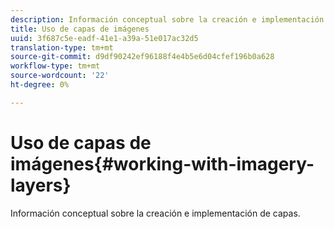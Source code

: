 ```yaml
---
description: Información conceptual sobre la creación e implementación de capas.
title: Uso de capas de imágenes
uuid: 3f687c5e-eadf-41e1-a39a-51e017ac32d5
translation-type: tm+mt
source-git-commit: d9df90242ef96188f4e4b5e6d04cfef196b0a628
workflow-type: tm+mt
source-wordcount: '22'
ht-degree: 0%

---
```



# Uso de capas de imágenes{#working-with-imagery-layers}

Información conceptual sobre la creación e implementación de capas.

